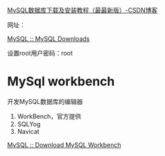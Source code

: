 [MySQL数据库下载及安装教程（最最新版）-CSDN博客](https://blog.csdn.net/weixin_39289696/article/details/128850498)

网址：

[MySQL :: MySQL Downloads](https://www.mysql.com/downloads/)

设置root用户密码：root

# MySql workbench

开发MySQL数据库的编辑器

1. WorkBench，官方提供
2. SQLYog
3. Navicat

[MySQL :: Download MySQL Workbench](https://dev.mysql.com/downloads/workbench/)